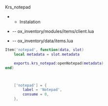 Krs_notepad

* - Instalation

* -- ox_inventory/modules/items/client.lua
* -- ox_inventory/data/items.lua
```lua
Item('notepad', function(data, slot)
	local metadata = slot.metadata

	exports.krs_notepad:openNotepad(metadata)
end)



	['notepad'] = {
		label = 'Notepad',
		consume = 0,
	},
